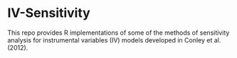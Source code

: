 # IV-Sensitivity
This repo provides R implementations of some of the methods of sensitivity analysis for instrumental variables (IV) models developed in Conley et al. (2012). 
